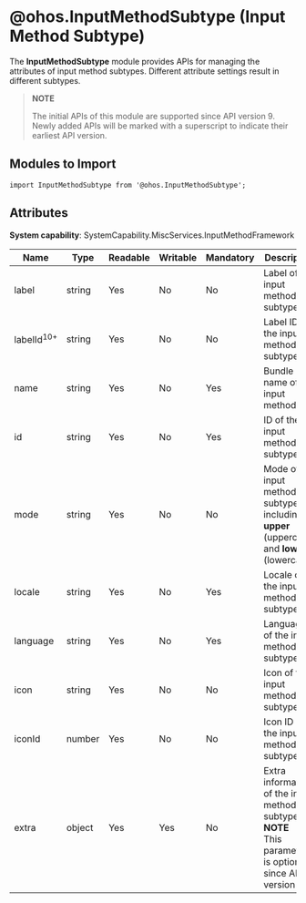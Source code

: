 # @ohos.InputMethodSubtype (Input Method Subtype)

The **InputMethodSubtype** module provides APIs for managing the attributes of input method subtypes. Different attribute settings result in different subtypes.

> **NOTE**
>
>The initial APIs of this module are supported since API version 9. Newly added APIs will be marked with a superscript to indicate their earliest API version.

## Modules to Import

```
import InputMethodSubtype from '@ohos.InputMethodSubtype';
```

## Attributes

 

**System capability**: SystemCapability.MiscServices.InputMethodFramework

| Name| Type| Readable| Writable| Mandatory| Description|
| -------- | -------- | -------- | -------- | -------- | -------- |
| label | string | Yes| No| No| Label of the input method subtype.|
| labelId<sup>10+</sup> | string | Yes| No| No| Label ID of the input method subtype.|
| name | string | Yes| No| Yes| Bundle name of the input method.|
| id | string | Yes| No| Yes| ID of the input method subtype.|
| mode | string | Yes| No| No| Mode of the input method subtype, including **upper** (uppercase) and **lower** (lowercase).|
| locale | string | Yes| No| Yes| Locale of the input method subtype.|
| language | string | Yes| No| Yes| Language of the input method subtype.|
| icon | string | Yes| No| No| Icon of the input method subtype.|
| iconId | number | Yes| No| No| Icon ID of the input method subtype.|
| extra | object | Yes| Yes| No| Extra information of the input method subtype.<br>**NOTE**<br>This parameter is optional since API version 10.|

